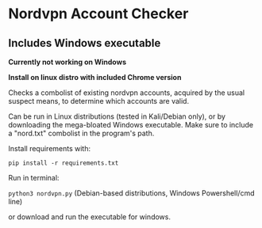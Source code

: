 # Nordvpn Account Checker
## Includes Windows executable

**Currently not working on Windows**

**Install on linux distro with included Chrome version**

Checks a combolist of existing nordvpn accounts, acquired by the usual suspect means, to determine which accounts are valid.

Can be run in Linux distributions (tested in Kali/Debian only), or by downloading the mega-bloated Windows executable. Make sure to include a "nord.txt" combolist in the program's path.

Install requirements with:

```pip install -r requirements.txt```

Run in terminal:

```python3 nordvpn.py``` (Debian-based distributions, Windows Powershell/cmd line)

or download and run the executable for windows.
